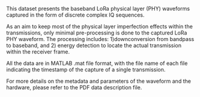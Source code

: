 This dataset presents the baseband LoRa physical layer (PHY) waveforms captured in the form of discrete complex IQ sequences.

As an aim to keep most of the physical layer imperfection effects within the transmissions, only minimal pre-processing is done to the captured LoRa PHY waveform. The processing includes: 1)downconversion from bandpass to baseband, and 2) energy detection to locate the actual transmission within the receiver frame. 

All the data are in MATLAB .mat file format, with the file name of each file indicating the timestamp of the capture of a single transmission.

For more details on the metadata and parameters of the waveform and the hardware, please refer to the PDF data description file.
